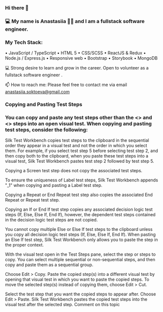### Hi there 👋 
### 💻 My name is Anastasiia 👩🏻‍ and I am a fullstack software engineer.

### My Tech Stack:
• JavaScript / TypeScript
• HTML 5
• CSS/SCSS
• ReactJS & Redux
• Node.js / Express.js
• Responsive web
• Bootstrap
• Storybook
• MongoDB


 💻 Strong desire to learn and grow in the career. Open to volunteer as a fullstack software engineer .

 📫 How to reach me: Please feel free to contact me via email anastasiia.soktoeva@gmail.com 


### Copying and Pasting Test Steps
### You can copy and paste any test steps other than the <<Start>> and <<End>> steps into an open visual test. When copying and pasting test steps, consider the following:

Silk Test Workbench copies test steps to the clipboard in the sequential order they appear in a visual test and not the order in which you select them. For example, if you select test step 5 before selecting test step 2, and then copy both to the clipboard, when you paste these test steps into a visual test, Silk Test Workbench pastes test step 2 followed by test step 5.

Copying a Screen test step does not copy the associated test steps.

To ensure the uniqueness of Label test steps, Silk Test Workbench appends "_1" when copying and pasting a Label test step.

Copying a Repeat or End Repeat test step also copies the associated End Repeat or Repeat test step.

Copying an If or End If test step copies any associated decision logic test steps (If, Else, Else If, End If), however, the dependent test steps contained in the decision logic test steps are not copied.

You cannot copy multiple Else or Else If test steps to the clipboard unless you copy all decision logic test steps (If, Else, Else If, End If). When pasting an Else If test step, Silk Test Workbench only allows you to paste the step in the proper context.

With the visual test open in the Test Steps pane, select the step or steps to copy.
You can select multiple sequential or non-sequential steps, and then copy and paste them as a sequential group.

Choose Edit > Copy.
Paste the copied step(s) into a different visual test by opening that visual test in which you want to paste the copied steps. To move the selected step(s) instead of copying them, choose Edit > Cut.

Select the test step that you want the copied steps to appear after.
Choose Edit > Paste. Silk Test Workbench pastes the copied test steps into the visual test after the selected step.
Comment on this topic
